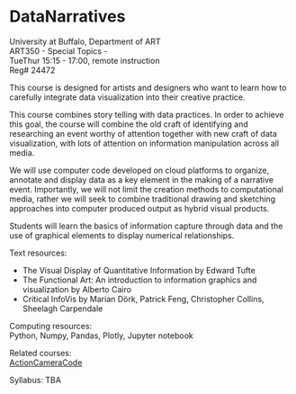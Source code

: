# DataNarratives

University at Buffalo, Department of ART  
ART350 - Special Topics -  
TueThur 15:15 - 17:00, remote instruction   
Reg# 24472  

This course is designed for artists and designers who want to learn how to carefully integrate data visualization into their creative practice.

This course combines story telling with data practices. In order to achieve this goal, the course will combine the old craft of identifying and researching an event worthy of attention together with new craft of data visualization, with lots of attention on  information manipulation across all media.  

We will use computer code developed on cloud platforms to organize, annotate and display data as a key element in the making of a narrative event. Importantly, we will not limit the creation methods to computational media, rather we will seek to combine traditional drawing and sketching approaches into computer produced output as hybrid visual products.

Students will learn the basics of information capture through data and the use of graphical elements to display numerical relationships.  

Text resources:  
 - The Visual Display of Quantitative Information by Edward Tufte  
 - The Functional Art: An introduction to information graphics and visualization by Alberto Cairo  
 - Critical InfoVis by Marian Dörk, Patrick Feng, Christopher Collins, Sheelagh Carpendale  
  
Computing resources:  
Python, Numpy, Pandas, Plotly, Jupyter notebook  

Related courses:  
[ActionCameraCode](https://github.com/realtechsupport/ActionCameraCode)  

Syllabus:
TBA  
